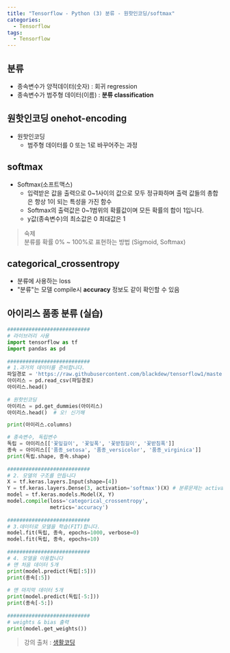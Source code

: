 ```yaml
---
title: "Tensorflow - Python (3) 분류 - 원핫인코딩/softmax"
categories:
  - Tensorflow
tags:
  - Tensorflow
---
```


## 분류
- 종속변수가 양적데이터(숫자) : 회귀  regression
- 종속변수가 범주형 데이터(이름) : **분류 classification**

## 원핫인코딩 onehot-encoding
- 원핫인코딩 
    - 범주형 데이터를 0 또는 1로 바꾸어주는 과정

## softmax
- Softmax(소프트맥스)
    - 입력받은 값을 출력으로 0~1사이의 값으로 모두 정규화하며 출력 값들의 총합은 항상 1이 되는 특성을 가진 함수
    - Softmax의 출력값은 0~1범위의 확률값이며 모든 확률의 합이 1입니다.
    - y값(종속변수)의 최소값은 0 최대값은 1

> 숙제  
> 분류를 확률 0% ~ 100%로 표현하는 방법 (Sigmoid, Softmax)  


## categorical_crossentropy
- 분류에 사용하는 loss
- "분류"는 모델 compile시 **accuracy** 정보도 같이 확인할 수 있음

## 아이리스 품종 분류 (실습)

```python
###########################
# 라이브러리 사용
import tensorflow as tf
import pandas as pd
 
###########################
# 1.과거의 데이터를 준비합니다.
파일경로 = 'https://raw.githubusercontent.com/blackdew/tensorflow1/master/csv/iris.csv'
아이리스 = pd.read_csv(파일경로)
아이리스.head()
 
# 원핫인코딩
아이리스 = pd.get_dummies(아이리스)
아이리스.head()  # 오! 신기해

print(아이리스.columns)

# 종속변수, 독립변수
독립 = 아이리스[['꽃잎길이', '꽃잎폭', '꽃받침길이', '꽃받침폭']]
종속 = 아이리스[['품종_setosa', '품종_versicolor', '품종_virginica']]
print(독립.shape, 종속.shape)
 
###########################
# 2. 모델의 구조를 만듭니다
X = tf.keras.layers.Input(shape=[4])
Y = tf.keras.layers.Dense(3, activation='softmax')(X) # 분류문제는 activation function을 softmax로ㅗ 설정
model = tf.keras.models.Model(X, Y)
model.compile(loss='categorical_crossentropy',
              metrics='accuracy')
 
###########################
# 3.데이터로 모델을 학습(FIT)합니다.
model.fit(독립, 종속, epochs=1000, verbose=0)
model.fit(독립, 종속, epochs=10)
 
###########################
# 4. 모델을 이용합니다
# 맨 처음 데이터 5개
print(model.predict(독립[:5])) 
print(종속[:5])
 
# 맨 마지막 데이터 5개
print(model.predict(독립[-5:]))
print(종속[-5:])
 
###########################
# weights & bias 출력
print(model.get_weights())
```


> 강의 출처 : [생활코딩](https://opentutorials.org/course/4570)